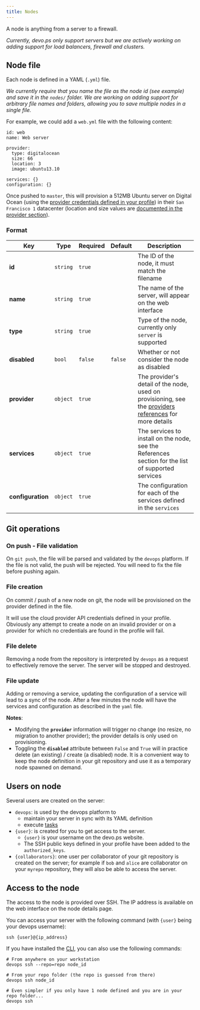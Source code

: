 ```yaml
---
title: Nodes
---
```


A node is anything from a server to a firewall. 

*Currently, devo.ps only support servers but we are actively working on adding support for load balancers, firewall and clusters.*

## Node file

Each node is defined in a YAML (`.yml`) file.

*We currently require that you name the file as the node id (see example) and save it in the `nodes/` folder. We are working on adding support for arbitrary file names and folders, allowing you to save multiple nodes in a single file.*

For example, we could add a `web.yml` file with the following content:

    id: web
    name: Web server

    provider:
      type: digitalocean
      size: 66
      location: 3
      image: ubuntu13.10    

    services: {}
    configuration: {}

Once pushed to `master`, this will provision a 512MB Ubuntu server on Digital Ocean (using the [provider credentials defined in your profile](/concepts/profile#providers)) in their `San Francisco 1` datacenter (location and size values are [documented in the provider section](/providers/digital_ocean/)).

### Format


Key | Type | Required | Default | Description
--- | --- | --- | --- | ---
**id** | `string` | `true` | | The ID of the node, it must match the filename
**name** | `string` | `true` | | The name of the server, will appear on the web interface
**type** | `string` | `true` | |Type of the node, currently only `server` is supported
**disabled** | `bool` | `false` | `false` | Whether or not consider the node as disabled
**provider** | `object` | `true` | | The provider's detail of the node, used on provisioning, see the [providers references](/providers) for more details
**services** | `object` | `true` | | The services to install on the node, see the References section for the list of supported services
**configuration** | `object` | `true` | | The configuration for each of the services defined in the `services`


## Git operations

### On push - File validation

On `git push`, the file will be parsed and validated by the `devops` platform. If the file is not valid, the push will be rejected. You will need to fix the file before pushing again.

### File creation

On commit / push of a new node on git, the node will be provisioned on the provider defined in the file.

It will use the cloud provider API credentials defined in your profile. Obviously any attempt to create a node on an invalid provider or on a provider for which no credentials are found in the profile will fail.

### File delete

Removing a node from the repository is interpreted by `devops` as a request to effectively remove the server. The server will be stopped and destroyed.

### File update

Adding or removing a service, updating the configuration of a service will lead to a sync of the node. After a few minutes the node will have the services and configuration as described in the `yaml` file.

__Notes__:

- Modifying the __`provider`__ information will trigger no change (no resize, no migration to another provider); the provider details is only used on provisioning.
- Toggling the __`disabled`__ attribute between `False` and `True` will in practice delete (an existing) / create (a disabled) node. It is a convenient way to keep the node definition in your git repository and use it as a temporary node spawned on demand.

## Users on node

Several users are created on the server:

- `devops`: is used by the devops platform to
  - maintain your server in sync with its YAML definition
  - execute [tasks](/manual/Tasks.html)
- `{user}`: is created for you to get access to the server. 
  - `{user}` is your username on the devo.ps website. 
  - The SSH public keys defined in your profile have been added to the `authorized_keys`. 
- `{collaborators}`: one user per collaborator of your git repository is created on the server; for example if `bob` and `alice` are collaborator on your `myrepo` repository, they will also be able to access the server.

## Access to the node

The access to the node is provided over SSH. The IP address is available on the web interface on the node details page.


You can access your server with the following command (with `{user}` being your devops username):

```
ssh {user}@{ip_address}
```

If you have installed the [CLI](/manual/CLI.html), you can also use the following commands:

```
# From anywhere on your workstation
devops ssh --repo=repo node_id

# From your repo folder (the repo is guessed from there)
devops ssh node_id

# Even simpler if you only have 1 node defined and you are in your repo folder...
devops ssh
```
